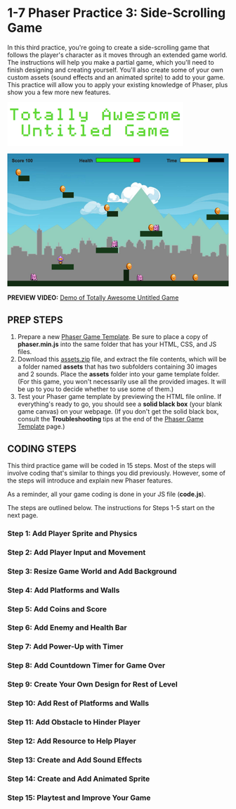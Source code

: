 # 1-7 Phaser Practice 3: Side-Scrolling Game

In this third practice, you're going to create a side-scrolling game that follows the player's character as it moves through an extended game world. The instructions will help you make a partial game, which you'll need to finish designing and creating yourself. You'll also create some of your own custom assets \(sound effects and an animated sprite\) to add to your game. This practice will allow you to apply your existing knowledge of Phaser, plus show you a few more new features.

![](../../.gitbook/assets/practice3-title.png)

![](../../.gitbook/assets/practice3.jpg)

**PREVIEW VIDEO:** [Demo of Totally Awesome Untitled Game](https://drive.google.com/open?id=0B8MTiM_lFG9TanY1M21TM0s0LW8)

## PREP STEPS

1. Prepare a new [Phaser Game Template](../../project-references/phaser-game-template.md). Be sure to place a copy of **phaser.min.js** into the same folder that has your HTML, CSS, and JS files.
2. Download this [assets.zip](https://drive.google.com/open?id=0B8MTiM_lFG9TOXpWLUVJY1NUMVk) file, and extract the file contents, which will be a folder named **assets** that has two subfolders containing 30 images and 2 sounds. Place the **assets** folder into your game template folder. \(For this game, you won't necessarily use all the provided images. It will be up to you to decide whether to use some of them.\)
3. Test your Phaser game template by previewing the HTML file online. If everything's ready to go, you should see a **solid black box** \(your blank game canvas\) on your webpage. \(If you don't get the solid black box, consult the **Troubleshooting** tips at the end of the [Phaser Game Template](../../project-references/phaser-game-template.md) page.\)

## CODING STEPS

This third practice game will be coded in 15 steps. Most of the steps will involve coding that's similar to things you did previously. However, some of the steps will introduce and explain new Phaser features.

As a reminder, all your game coding is done in your JS file \(**code.js**\).

The steps are outlined below. The instructions for Steps 1-5 start on the next page.

### Step 1: Add Player Sprite and Physics

### Step 2: Add Player Input and Movement

### Step 3: Resize Game World and Add Background

### Step 4: Add Platforms and Walls

### Step 5: Add Coins and Score

### Step 6: Add Enemy and Health Bar

### Step 7: Add Power-Up with Timer

### Step 8: Add Countdown Timer for Game Over

### Step 9: Create Your Own Design for Rest of Level

### Step 10: Add Rest of Platforms and Walls

### Step 11: Add Obstacle to Hinder Player

### Step 12: Add Resource to Help Player

### Step 13: Create and Add Sound Effects

### Step 14: Create and Add Animated Sprite

### Step 15: Playtest and Improve Your Game

